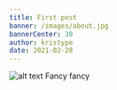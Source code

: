 ```yaml
---
title: First post
banner: /images/about.jpg
bannerCenter: 30
author: kristype
date: 2021-02-28
---
```


![alt text](https://i.imgur.com/L5GiTmH.png 'Image Title Text 1')
Fancy fancy
